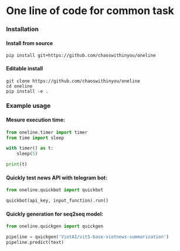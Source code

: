 # One line of code for common task

### Installation
#### Install from source
```
pip install git+https://github.com/chaoswithinyou/oneline
```
#### Editable install
```
git clone https://github.com/chaoswithinyou/oneline
cd oneline
pip install -e .
```
### Example usage
#### Mesure execution time:
```python
from oneline.timer import timer
from time import sleep

with timer() as t:
    sleep(5)

print(t)
```
#### Quickly test news API with telegram bot:
```python
from oneline.quickbot import quickbot

quickbot(api_key, input_function).run()
```
#### Quickly generation for seq2seq model:
```python
from oneline.quickgen import quickgen

pipeline = quickgen('VietAI/vit5-base-vietnews-summarization')
pipeline.predict(text)
```

